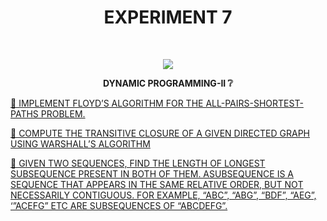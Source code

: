 <h1 align="center">EXPERIMENT 7</h1>
<!-- PROJECT LOGO -->
<br />
<p align="center">
  <a href="https://github.com/DHANOLA/CLASS-NOTIX/edit/root/SEMESTER%203/DESIGN%20AND%20ANALYSIS%20OF%20ALGORITHMS%20LAB/EXPERIMENT%207">
    <img src="https://media.giphy.com/media/wW4FobicKarqU/giphy.gif" >
  </a>

  

  <p align="center">
  <b> DYNAMIC PROGRAMMING-II ❔</b>
    <br />
   
  </p>
</p>



   <a href="https://github.com/DHANOLA/CLASS-NOTIX/blob/root/SEMESTER%203/DESIGN%20AND%20ANALYSIS%20OF%20ALGORITHMS%20LAB/EXPERIMENT%207/QUESTION%20NO%201.c" style="color: ">💫 IMPLEMENT FLOYD’S ALGORITHM FOR THE ALL-PAIRS-SHORTEST-PATHS PROBLEM. </a><br />


<a href="https://github.com/DHANOLA/CLASS-NOTIX/blob/root/SEMESTER%203/DESIGN%20AND%20ANALYSIS%20OF%20ALGORITHMS%20LAB/EXPERIMENT%207/QUESTION%20NO%202.c" style="color: ">💫 COMPUTE THE TRANSITIVE CLOSURE OF A GIVEN DIRECTED GRAPH USING WARSHALL’S ALGORITHM</a><br /> 

<a href="https://github.com/DHANOLA/CLASS-NOTIX/blob/root/SEMESTER%203/DESIGN%20AND%20ANALYSIS%20OF%20ALGORITHMS%20LAB/EXPERIMENT%207/QUESTION%20NO%203.cpp" style="color: ">💫 GIVEN TWO SEQUENCES, FIND THE LENGTH OF LONGEST SUBSEQUENCE PRESENT IN BOTH OF THEM. ASUBSEQUENCE IS A SEQUENCE THAT APPEARS IN THE SAME RELATIVE ORDER, BUT NOT NECESSARILY CONTIGUOUS. FOR EXAMPLE, “ABC”, “ABG”, “BDF”, “AEG”, ‘”ACEFG” ETC ARE SUBSEQUENCES OF “ABCDEFG”. </a><br />




